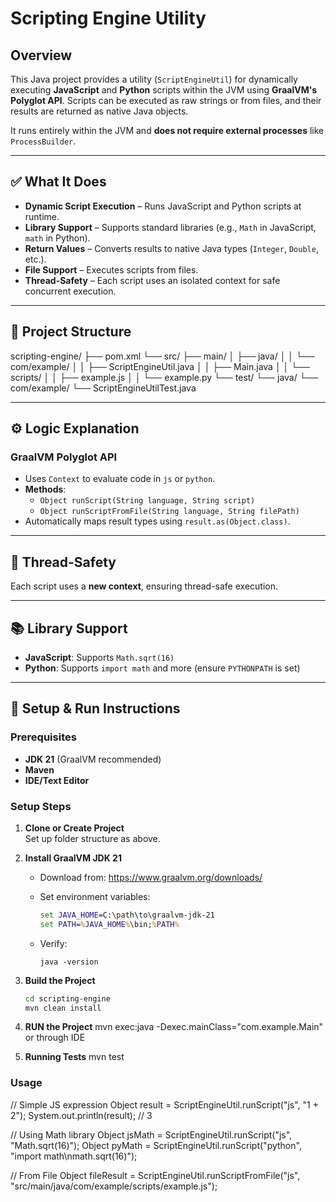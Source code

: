 # Scripting Engine Utility

## Overview

This Java project provides a utility (`ScriptEngineUtil`) for dynamically executing **JavaScript** and **Python** scripts within the JVM using **GraalVM's Polyglot API**. Scripts can be executed as raw strings or from files, and their results are returned as native Java objects.

It runs entirely within the JVM and **does not require external processes** like `ProcessBuilder`.

---

## ✅ What It Does

- **Dynamic Script Execution** – Runs JavaScript and Python scripts at runtime.
- **Library Support** – Supports standard libraries (e.g., `Math` in JavaScript, `math` in Python).
- **Return Values** – Converts results to native Java types (`Integer`, `Double`, etc.).
- **File Support** – Executes scripts from files.
- **Thread-Safety** – Each script uses an isolated context for safe concurrent execution.

---

## 📁 Project Structure

scripting-engine/
├── pom.xml
└── src/
├── main/
│ ├── java/
│ │ └── com/example/
│ │ ├── ScriptEngineUtil.java
│ │ ├── Main.java
│ │ └── scripts/
│ │ ├── example.js
│ │ └── example.py
└── test/
└── java/
└── com/example/
└── ScriptEngineUtilTest.java



---

## ⚙️ Logic Explanation

### GraalVM Polyglot API

- Uses `Context` to evaluate code in `js` or `python`.
- **Methods**:
  - `Object runScript(String language, String script)`
  - `Object runScriptFromFile(String language, String filePath)`
- Automatically maps result types using `result.as(Object.class)`.

---

## 🧵 Thread-Safety

Each script uses a **new context**, ensuring thread-safe execution.

---

## 📚 Library Support

- **JavaScript**: Supports `Math.sqrt(16)`
- **Python**: Supports `import math` and more (ensure `PYTHONPATH` is set)

---

## 🚀 Setup & Run Instructions

### Prerequisites

- **JDK 21** (GraalVM recommended)
- **Maven**
- **IDE/Text Editor**

### Setup Steps

1. **Clone or Create Project**  
   Set up folder structure as above.

2. **Install GraalVM JDK 21**
   - Download from: https://www.graalvm.org/downloads/
   - Set environment variables:

     ```cmd
     set JAVA_HOME=C:\path\to\graalvm-jdk-21
     set PATH=%JAVA_HOME%\bin;%PATH%
     ```

   - Verify:

     ```
     java -version
     ```

3. **Build the Project**

   ```bash
   cd scripting-engine
   mvn clean install
   
4. **RUN the Project**
   mvn exec:java -Dexec.mainClass="com.example.Main" or through IDE

5. **Running Tests**
   mvn test

### Usage 
// Simple JS expression
Object result = ScriptEngineUtil.runScript("js", "1 + 2");
System.out.println(result); // 3

// Using Math library
Object jsMath = ScriptEngineUtil.runScript("js", "Math.sqrt(16)");
Object pyMath = ScriptEngineUtil.runScript("python", "import math\nmath.sqrt(16)");

// From File
Object fileResult = ScriptEngineUtil.runScriptFromFile("js", "src/main/java/com/example/scripts/example.js");





